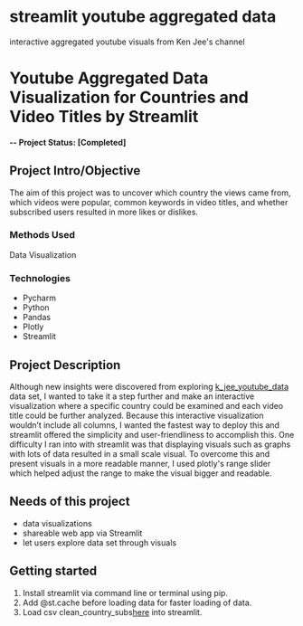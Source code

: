 # streamlit youtube aggregated data
interactive aggregated youtube visuals from Ken Jee's channel


# Youtube Aggregated Data Visualization for Countries and Video Titles by Streamlit

#### -- Project Status: [Completed]


## Project Intro/Objective
The aim of this project was to uncover which country the views came from, which videos were popular, common keywords in video titles, and whether subscribed users resulted in more likes or dislikes. 


### Methods Used
Data Visualization


### Technologies
* Pycharm
* Python
* Pandas
* Plotly
* Streamlit


## Project Description
Although new insights were discovered from exploring [k_jee_youtube_data](https://github.com/Vitz2007/k_jee_youtube_data/blob/main/notebook/kjee_yt_analysis.ipynb) data set, I wanted to take it a step further and make an interactive visualization where a specific country could be examined and each video title could be further analyzed. 
Because this interactive visualization wouldn’t include all columns, I wanted the fastest way to deploy this and streamlit offered the simplicity and user-friendliness to accomplish this.
One difficulty I ran into with streamlit was that displaying visuals such as graphs with lots of data resulted in a small scale visual. To overcome this and present visuals in a more readable manner, I used plotly's range slider which helped adjust the range to make the visual bigger and readable.


## Needs of this project
- data visualizations
- shareable web app via Streamlit
- let users explore data set through visuals


## Getting started
1. Install streamlit via command line or terminal using pip.
2. Add @st.cache before loading data for faster loading of data.
3. Load csv clean_country_subs[here](https://github.com/Vitz2007/streamlit_youtube_agg-app/raw/main/clean_country_subs) into streamlit.

